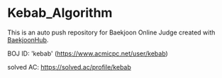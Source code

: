 # Kebab_Algorithm
This is an auto push repository for Baekjoon Online Judge created with [BaekjoonHub](https://github.com/BaekjoonHub/BaekjoonHub).

BOJ ID: 'kebab' (https://www.acmicpc.net/user/kebab)

solved AC: https://solved.ac/profile/kebab

